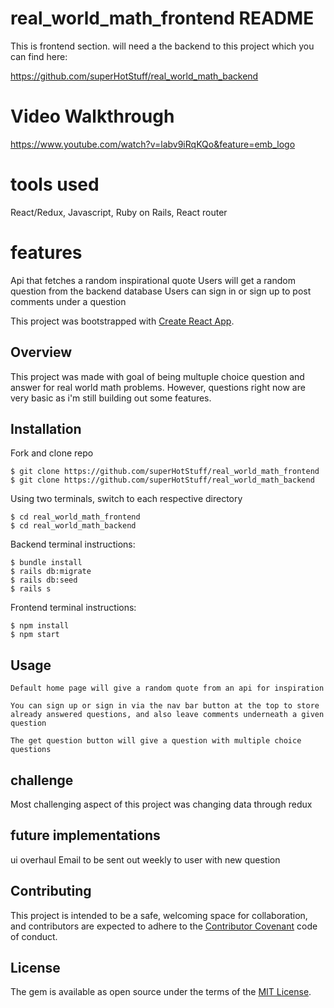 # real_world_math_frontend README

This is frontend section. will need a the backend to this project which you can find here: 

https://github.com/superHotStuff/real_world_math_backend

# Video Walkthrough

https://www.youtube.com/watch?v=labv9iRqKQo&feature=emb_logo

# tools used

React/Redux, Javascript, Ruby on Rails, React router

# features

Api that fetches a random inspirational quote
Users will get a random question from the backend database
Users can sign in or sign up to post comments under a question

This project was bootstrapped with [Create React App](https://github.com/facebook/create-react-app). 

## Overview

This project was made with goal of being multuple choice question and answer for real world math problems. However, questions right now are very basic as i'm still building out some features.

## Installation

Fork and clone repo

    $ git clone https://github.com/superHotStuff/real_world_math_frontend
    $ git clone https://github.com/superHotStuff/real_world_math_backend

Using two terminals, switch to each respective directory

    $ cd real_world_math_frontend
    $ cd real_world_math_backend

Backend terminal instructions: 

    $ bundle install
    $ rails db:migrate
    $ rails db:seed
    $ rails s

Frontend terminal instructions: 
    
    $ npm install
    $ npm start

## Usage

    Default home page will give a random quote from an api for inspiration

    You can sign up or sign in via the nav bar button at the top to store already answered questions, and also leave comments underneath a given question

    The get question button will give a question with multiple choice questions

## challenge

Most challenging aspect of this project was changing data through redux

## future implementations

 ui overhaul
 Email to be sent out weekly to user with new question

## Contributing

This project is intended to be a safe, welcoming space for collaboration, and contributors are expected to adhere to the [Contributor Covenant](http://contributor-covenant.org) code of conduct.

## License

The gem is available as open source under the terms of the [MIT License](https://opensource.org/licenses/MIT).
